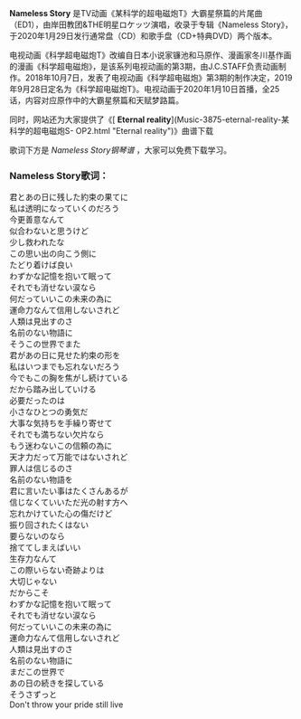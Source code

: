 

**Nameless Story**
是TV动画《某科学的超电磁炮T》大霸星祭篇的片尾曲（ED1），由岸田教团&THE明星ロケッツ演唱，收录于专辑《Nameless
Story》，于2020年1月29日发行通常盘（CD）和歌手盘（CD+特典DVD）两个版本。

电视动画《科学超电磁炮T》改编自日本小说家镰池和马原作、漫画家冬川基作画的漫画《科学超电磁炮》，是该系列电视动画的第3期，由J.C.STAFF负责动画制作。2018年10月7日，发表了电视动画《科学超电磁炮》第3期的制作决定，2019年9月28日定名为《科学超电磁炮T》。电视动画于2020年1月10日首播，全25话，内容对应原作中的大霸星祭篇和天赋梦路篇。

同时，网站还为大家提供了《[ **Eternal reality**](Music-3875-eternal-reality-某科学的超电磁炮S-
OP2.html "Eternal reality")》曲谱下载

歌词下方是 _Nameless Story钢琴谱_ ，大家可以免费下载学习。

### Nameless Story歌词：

君とあの日に残した約束の果てに  
私は透明になっていくのだろう  
今更善意なんて  
似合わないと思うけど  
少し救われたな  
この思い出の向こう側に  
たどり着けば良い  
わずかな記憶を抱いて眠って  
それでも消せない涙なら  
何だっていいこの未来の為に  
運命力なんて信用しないされど  
人類は見出すのさ  
名前のない物語に  
そうこの世界でまた  
君があの日に見せた約束の形を  
私はいつまでも忘れないだろう  
今でもこの胸を焦がし続けている  
だから踏み出していける  
必要だったのは  
小さなひとつの勇気だ  
大事な気持ちを手繰り寄せて  
それでも満ちない欠片なら  
もう迷わないこの信頼の為に  
天才力だって万能ではないされど  
罪人は信じるのさ  
名前のない物語を  
君に言いたい事はたくさんあるが  
信じなくていいただ光の射す方へ  
忘れかけていた心の傷だけど  
振り回されたくはない  
要らないのなら  
捨ててしまえばいい  
生存力なんて  
この際いらない奇跡よりは  
大切じゃない  
だからこそ  
わずかな記憶を抱いて眠って  
それでも消せない涙なら  
何だっていいこの未来の為に  
運命力なんて信用しないされど  
人類は見出すのさ  
名前のない物語に  
まだこの世界で  
あの日の続きを探している  
そうさずっと  
Don't throw your pride still live

